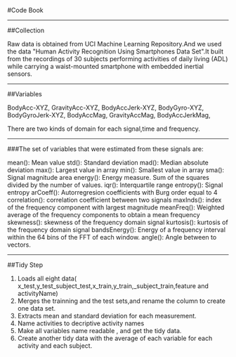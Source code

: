 #Code Book

---
##Collection

Raw data is obtained from UCI Machine Learning Repository.And we used the data "Human Activity Recognition Using Smartphones Data Set".It built from the recordings of 30 subjects performing activities of daily living (ADL) while carrying a waist-mounted smartphone with embedded inertial sensors.

---
##Variables

BodyAcc-XYZ,
GravityAcc-XYZ,
BodyAccJerk-XYZ,
BodyGyro-XYZ,
BodyGyroJerk-XYZ,
BodyAccMag,
GravityAccMag,
BodyAccJerkMag,

There are two kinds of domain for each signal,time and frequency.

---
###The set of variables that were estimated from these signals are: 

mean(): Mean value
std(): Standard deviation
mad(): Median absolute deviation 
max(): Largest value in array
min(): Smallest value in array
sma(): Signal magnitude area
energy(): Energy measure. Sum of the squares divided by the number of values. 
iqr(): Interquartile range 
entropy(): Signal entropy
arCoeff(): Autorregresion coefficients with Burg order equal to 4
correlation(): correlation coefficient between two signals
maxInds(): index of the frequency component with largest magnitude
meanFreq(): Weighted average of the frequency components to obtain a mean frequency
skewness(): skewness of the frequency domain signal 
kurtosis(): kurtosis of the frequency domain signal 
bandsEnergy(): Energy of a frequency interval within the 64 bins of the FFT of each window.
angle(): Angle between to vectors.

---
##Tidy Step
1. Loads all eight data(	x_test,y_test_subject_test,x_train,y_train,_subject_train,feature and activityName)
2. Merges the trainning and the test sets,and rename the column to create one data set.
3. Extracts mean and standard deviation for each measurement.
4. Name activities to decriptive activity names 
5. Make all variables name readable , and get the tidy data.
6. Create another tidy data with the average of each variable for each activity and each subject.
